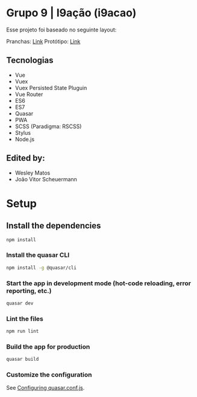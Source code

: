 # Grupo 9 | I9ação (i9acao)
Esse projeto foi baseado no seguinte layout:

Pranchas: [Link](https://www.figma.com/file/I0pFvIpDXQXq1I23h8oKEW/Untitled?node-id=0%3A1)
Protótipo: [Link](https://www.figma.com/proto/I0pFvIpDXQXq1I23h8oKEW/Untitled?node-id=1%3A2&viewport=164%2C654%2C0.3125753402709961&scaling=scale-down)

## Tecnologias
* Vue
* Vuex
* Vuex Persisted State Pluguin
* Vue Router
* ES6
* ES7
* Quasar
* PWA
* SCSS (Paradigma: RSCSS)
* Stylus
* Node.js

## Edited by:
* Wesley Matos
* João Vitor Scheuermann

# Setup

## Install the dependencies
```bash
npm install
```

### Install the quasar CLI

```bash
npm install -g @quasar/cli
```

### Start the app in development mode (hot-code reloading, error reporting, etc.)
```bash
quasar dev
```

### Lint the files
```bash
npm run lint
```

### Build the app for production
```bash
quasar build
```

### Customize the configuration
See [Configuring quasar.conf.js](https://quasar.dev/quasar-cli/quasar-conf-js).
